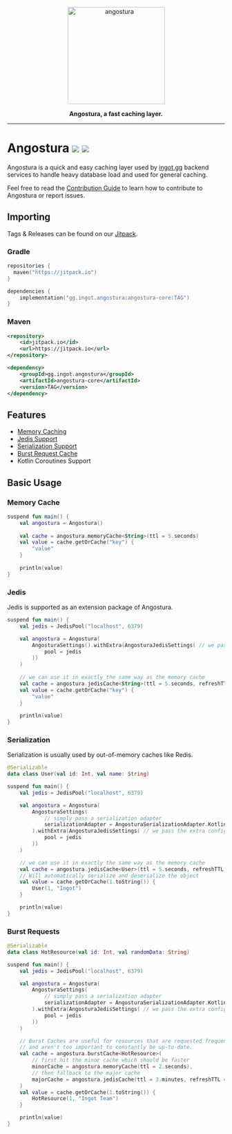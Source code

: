 <a href="https://ingot.gg/">
    <p align="center">
        <img width="225" height="225" src="https://raw.githubusercontent.com/IngotGG/branding/master/branding.svg" alt="angostura"/>
    </p>
</a>

<p align="center">
    <strong>Angostura, a fast caching layer.</strong>
</p>

--- 

# Angostura [![](https://jitpack.io/v/gg.ingot/angostura.svg)](https://jitpack.io/#gg.ingot/angostura) [![](https://jitci.com/gh/IngotGG/angostura/svg)](https://jitci.com/gh/IngotGG/angostura)

Angostura is a quick and easy caching layer used by [ingot.gg](https://ingot.gg) backend services to handle heavy database load and used for general caching.

Feel free to read the [Contribution Guide](https://github.com/IngotGG/angostura/blob/master/CONTRIBUTING.md) to learn how to contribute to Angostura or report issues.

## Importing

Tags & Releases can be found on our [Jitpack](https://jitpack.io/#gg.ingot/angostura).

### Gradle

```kts
repositories {
  maven("https://jitpack.io")
}

dependencies {
    implementation("gg.ingot.angostura:angostura-core:TAG")
}
```
### Maven
```xml
<repository>
    <id>jitpack.io</id>
    <url>https://jitpack.io</url>
</repository>

<dependency>
    <groupId>gg.ingot.angostura</groupId>
    <artifactId>angostura-core</artifactId>
    <version>TAG</version>
</dependency>
```

## Features
* [Memory Caching](#memory-cache)
* [Jedis Support](#jedis)
* [Serialization Support](#serialization)
* [Burst Request Cache](#burst-cache)
* Kotlin Coroutines Support

## Basic Usage

### Memory Cache
```kotlin
suspend fun main() {
    val angostura = Angostura()
    
    val cache = angostura.memoryCache<String>(ttl = 5.seconds)
    val value = cache.getOrCache("key") {
        "value"
    }
    
    println(value)
}
```

### Jedis
Jedis is supported as an extension package of Angostura.
```kotlin
suspend fun main() {
    val jedis = JedisPool("localhost", 6379)

    val angostura = Angostura(
        AngosturaSettings().withExtra(AngosturaJedisSettings( // we pass the extra config
            pool = jedis
        ))
    )
    
    // we can use it in exactly the same way as the memory cache
    val cache = angostura.jedisCache<String>(ttl = 5.seconds, refreshTTL = true)
    val value = cache.getOrCache("key") {
        "value"
    }
    
    println(value)
}
```

### Serialization
Serialization is usually used by out-of-memory caches like Redis.
```kotlin
@Serializable
data class User(val id: Int, val name: String)

suspend fun main() {
    val jedis = JedisPool("localhost", 6379)

    val angostura = Angostura(
        AngosturaSettings(
            // simply pass a serialization adapter
            serializationAdapter = AngosturaSerializationAdapter.Kotlinx(Json)
        ).withExtra(AngosturaJedisSettings( // we pass the extra config
            pool = jedis
        ))
    )

    // we can use it in exactly the same way as the memory cache
    val cache = angostura.jedisCache<User>(ttl = 5.seconds, refreshTTL = true)
    // Will automatically serialize and deserialize the object
    val value = cache.getOrCache(1.toString()) {
        User(1, "Ingot")
    }

    println(value)
}
```

### Burst Requests
```kotlin
@Serializable
data class HotResource(val id: Int, val randomData: String)

suspend fun main() {
    val jedis = JedisPool("localhost", 6379)

    val angostura = Angostura(
        AngosturaSettings(
            // simply pass a serialization adapter
            serializationAdapter = AngosturaSerializationAdapter.Kotlinx(Json)
        ).withExtra(AngosturaJedisSettings( // we pass the extra config
            pool = jedis
        ))
    )

    // Burst Caches are useful for resources that are requested frequently
    // and aren't too important to constantly be up-to-date.
    val cache = angostura.burstCache<HotResource>(
        // first hit the minor cache which should be faster
        minorCache = angostura.memoryCache(ttl = 2.seconds),
        // then fallback to the major cache
        majorCache = angostura.jedisCache(ttl = 3.minutes, refreshTTL = true)
    )
    val value = cache.getOrCache(1.toString()) {
        HotResource(1, "Ingot Team")
    }

    println(value)
}
```
